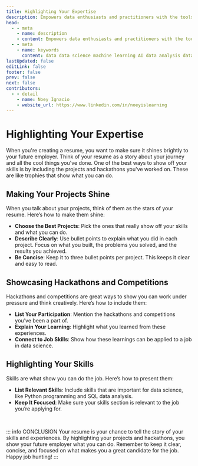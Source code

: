```yaml
---
title: Highlighting Your Expertise
description: Empowers data enthusiasts and practitioners with the tools and knowledge to unlock the potential of data.
head:
  - - meta
    - name: description
    - content: Empowers data enthusiasts and practitioners with the tools and knowledge to unlock the potential of data.
  - - meta
    - name: keywords
      content: data data science machine learning AI data analysis data-driven data enthusiasts data practitioners
lastUpdated: false
editLink: false
footer: false
prev: false
next: false
contributors:
  - - detail
    - name: Noey Ignacio
    - website_url: https://www.linkedin.com/in/noeyislearning
---
```


# Highlighting Your Expertise

When you're creating a resume, you want to make sure it shines brightly to your future employer. Think of your resume as a story about your journey and all the cool things you've done. One of the best ways to show off your skills is by including the projects and hackathons you've worked on. These are like trophies that show what you can do.

## Making Your Projects Shine

When you talk about your projects, think of them as the stars of your resume. Here’s how to make them shine:

- **Choose the Best Projects**: Pick the ones that really show off your skills and what you can do.
- **Describe Clearly**: Use bullet points to explain what you did in each project. Focus on what you built, the problems you solved, and the results you achieved.
- **Be Concise**: Keep it to three bullet points per project. This keeps it clear and easy to read.

## Showcasing Hackathons and Competitions

Hackathons and competitions are great ways to show you can work under pressure and think creatively. Here’s how to include them:

- **List Your Participation**: Mention the hackathons and competitions you’ve been a part of.
- **Explain Your Learning**: Highlight what you learned from these experiences.
- **Connect to Job Skills**: Show how these learnings can be applied to a job in data science.

## Highlighting Your Skills

Skills are what show you can do the job. Here’s how to present them:

- **List Relevant Skills**: Include skills that are important for data science, like Python programming and SQL data analysis.
- **Keep It Focused**: Make sure your skills section is relevant to the job you’re applying for.

<br />

::: info CONCLUSION
Your resume is your chance to tell the story of your skills and experiences. By highlighting your projects and hackathons, you show your future employer what you can do. Remember to keep it clear, concise, and focused on what makes you a great candidate for the job. Happy job hunting!
:::
